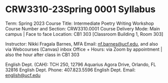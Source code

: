 # CRW3310-23Spring 0001 Syllabus

Term: Spring 2023
Course Title: Intermediate Poetry Writing Workshop
Course Number and Section: CRW3310.0001
Course Delivery Mode: Main campus | Face to face
Location: CB1 303 [Classroom Building 1, Room 303]

Instructor: Nikki Fragala Barnes, MFA
Email: nf.barnes@ucf.edu, and also via Webcourses (Canvas) inbox
Office + Hours: via Zoom by appointment | also the hour after class in CB1 303

English Dept. (CAH): TCH 250, 12796 Aquarius Agora Drive, Orlando, FL 32816
English Dept. Phone: 407.823.5596
English Dept. Email: english@ucf.edu
